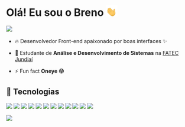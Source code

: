 
<h1 align="left">Olá! Eu sou o Breno <img src="./waving-hand.gif" height="30px"></h1> 

<p> 
  <a href="https://instagram.com/brenonoites" target="_blank">
    <img src="https://img.shields.io/badge/Linkedin-%230077B5.svg?style=Social&logo=linkedin&logoColor=white&label=Conecte-se comigo!" target="_blank">
  </a>
</p>

- 🔥 Desenvolvedor Front-end apaixonado por boas interfaces ✨

- 🔭 Estudante de **Análise e Desenvolvimento de Sistemas** na [FATEC Jundiaí](https://github.com/Rocketseat)

- ⚡ Fun fact **Oneye 😜**

## :rocket: Tecnologias


<p>
  <img src="https://img.shields.io/badge/TypeScript-007ACC?style=for-the-badge&logo=typescript&logoColor=white"/>
  <img src="https://img.shields.io/badge/JavaScript-F7DF1E?style=for-the-badge&logo=javascript&logoColor=black"/>
  <img src="https://img.shields.io/badge/React-20232A?style=for-the-badge&logo=react&logoColor=61DAFB"/>
  <img src="https://img.shields.io/badge/Next-black?style=for-the-badge&logo=next.js&logoColor=white"/>
  <img src="https://img.shields.io/badge/tailwindcss-%2338B2AC.svg?style=for-the-badge&logo=tailwind-css&logoColor=white"/>
  <img src="https://img.shields.io/badge/HTML5-E34F26?style=for-the-badge&logo=html5&logoColor=white"/>
  <img src="https://img.shields.io/badge/CSS3-1572B6?style=for-the-badge&logo=css3&logoColor=white"/>
  <img src="https://img.shields.io/badge/Git-F05032?style=for-the-badge&logo=git&logoColor=white"/>
  <img src="https://img.shields.io/badge/Node.js-43853D?style=for-the-badge&logo=node-dot-js&logoColor=white"/>
  <img src="https://img.shields.io/badge/Prisma-3982CE?style=for-the-badge&logo=Prisma&logoColor=white"/>
  <img src="https://img.shields.io/badge/sqlite-%2307405e.svg?style=for-the-badge&logo=sqlite&logoColor=white"/>
  <img src="https://img.shields.io/badge/figma-%23F24E1E.svg?style=for-the-badge&logo=figma&logoColor=white"/>
</p>

<p>
  <img height='210em' src="https://github-readme-stats.vercel.app/api/top-langs/?username=onerbreno&theme=midnight-purple&layout=compact&langs_count=8"/>
</p>